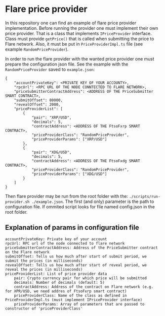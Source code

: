 Flare price provider
====================

In this repository one can find an example of flare price provider implementation. Before running the provider one must implement their own price provider. That is a class that implements `IPriceProvider` interface. Class must provide `getPrice()` that is called when submitting the price to Flare network. Also, it must be put in `PriceProviderImpl.ts` file (see example `RandomPriceProvider`).

In order to run the flare provider with the wanted price provider one must prepare the configuration json file. See the example with the `RandomPriceProvider` saved to `example.json`:

```
{
    "accountPrivateKey": <PRIVATE KEY OF YOUR ACCOUNTY>,
    "rpcUrl": <RPC URL OF THE NODE CONNTECTED TO FLARE NETWORK>,
    "priceSubmitterContractAddress": <ADDRESS OF THE PriceSubmitter SMART CONTRACT>,
    "submitOffset": 80000,
    "revealOffset": 2000,
    "priceProviderList": [
        {
            "pair": "XRP/USD",
            "decimals": 5,
            "contractAddress": <ADDRESS OF THE FtsoFxrp SMART CONTRACT>,
            "priceProviderClass": "RandomPriceProvider",
            "priceProviderParams": ["XRP/USD"]
        },
        {
            "pair": "XDG/USD",
            "decimals": 5,
            "contractAddress": <ADDRESS OF THE FtsoFxdg SMART CONTRACT>,
            "priceProviderClass": "RandomPriceProvider",
            "priceProviderParams": ["XDG/USD"]
        }
    ]
}
```

Then flare provider may be run from the root folder with the: `./scripts/run-provider.sh ./example.json`. The first (and only) parameter is the path to configuration file. If ommited script looks for file named config.json in the root folder.

Explanation of params in configuration file
-------------------------------------------

```
accountPrivateKey: Private key of your account
rpcUrl: RPC url of the node connected to flare network
priceSubmitterContractAddress: Address of the PriceSubmitter contract on the Flare network
submitOffset: Tells us how much after start of submit period, we submit the prices (in milliseconds)
revealOffset: Tells us how much after start of reveal period, we reveal the prices (in milliseconds)
priceProviderList: List of price provider data
    pair: Crypto currency pair for which price will be submitted
    decimals: Number of decimals (default: 5)
    contractAddress: Address of the contract on Flare network (e.g. for XPR/USD, we need addres of FtsoFxrp smart contract)
    priceProviderClass: Name of the class as defined in PriceProviderImpl.ts (must implement IPriceProvider interface)
    priceProviderParams: Array of parameters that are passed to constructor of 'priceProviderClass'
```